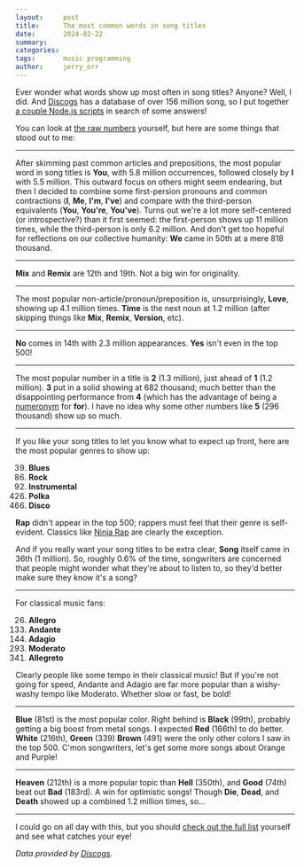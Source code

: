 ```yaml
---
layout:     post
title:      The most common words in song titles
date:       2024-02-22
summary:    
categories:
tags:       music programming
author:     jerry_orr
---
```


Ever wonder what words show up most often in song titles? Anyone? Well, I did. And [Discogs](https://www.discogs.com) has a database of over 156 million song, so I put together [a couple Node.js scripts](https://github.com/jerryorr/song-analyzer) in search of some answers!

You can look at [the raw numbers](/data/song-title-analysis) yourself, but here are some things that stood out to me:

---

After skimming past common articles and prepositions, the most popular word in song titles is **You**, with 5.8 million occurrences, followed closely by **I** with 5.5 million. This outward focus on others might seem endearing, but then I decided to combine some first-persion pronouns and common contractions (**I**, **Me**, **I'm**, **I've**) and compare with the third-person equivalents (**You**, **You're**, **You've**). Turns out we're a lot more self-centered (or introspective?) than it first seemed: the first-person shows up 11 million times, while the third-person is only 6.2 million. And don't get too hopeful for reflections on our collective humanity: **We** came in 50th at a mere 818 thousand.

---

**Mix** and **Remix** are 12th and 19th. Not a big win for originality.

---

The most popular non-article/pronoun/preposition is, unsurprisingly, **Love**, showing up 4.1 million times. **Time** is the next noun at 1.2 million (after skipping things like **Mix**, **Remix**, **Version**, etc).

---

**No** comes in 14th with 2.3 million appearances. **Yes** isn't even in the top 500!

---

The most popular number in a title is **2** (1.3 million), just ahead of **1** (1.2 million). **3** put in a solid showing at 682 thousand; much better than the disappointing performance from **4** (which has the advantage of being a [numeronym](https://en.wikipedia.org/wiki/Numeronym) for **for**). I have no idea why some other numbers like **5** (296 thousand) show up so much.

---

If you like your song titles to let you know what to expect up front, here are the most popular genres to show up:
<ol>
	<li value="39"><strong>Blues</strong></li>
	<li value="86"><strong>Rock</strong></li>
	<li value="92"><strong>Instrumental</strong></li>
	<li value="426"><strong>Polka</strong></li>
	<li value="466"><strong>Disco</strong></li>
</ol>

**Rap** didn't appear in the top 500; rappers must feel that their genre is self-evident. Classics like [Ninja Rap](https://youtu.be/xOV6H4NcGEs) are clearly the exception.

And if you really want your song titles to be extra clear, **Song** itself came in 36th (1 million). So, roughly 0.6% of the time, songwriters are concerned that people might wonder what they're about to listen to, so they'd better make sure they know it's a song?

---

For classical music fans: 

<ol>
	<li value="26"><strong>Allegro</strong></li>
	<li value="133"><strong>Andante</strong></li>
	<li value="144"><strong>Adagio</strong></li>
	<li value="293"><strong>Moderato</strong></li>
	<li value="341"><strong>Allegreto</strong></li>
</ol>

Clearly people like some tempo in their classical music! But if you're not going for speed, Andante and Adagio are far more popular than a wishy-washy tempo like Moderato. Whether slow or fast, be bold!

---

**Blue** (81st) is the most popular color. Right behind is **Black** (99th), probably getting a big boost from metal songs. I expected **Red** (166th) to do better. **White** (216th), **Green** (339) **Brown** (491) were the only other colors I saw in the top 500. C'mon songwriters, let's get some more songs about Orange and Purple!

---

**Heaven** (212th) is a more popular topic than **Hell** (350th), and **Good** (74th) beat out **Bad** (183rd). A win for optimistic songs! Though **Die**, **Dead**, and **Death** showed up a combined 1.2 million times, so...

---

I could go on all day with this, but you should [check out the full list](/data/song-title-analysis) yourself and see what catches your eye!

_Data provided by [Discogs](https://www.discogs.com/developers)._
